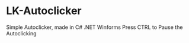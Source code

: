 # LK-Autoclicker
 Simple Autoclicker, made in C# .NET Winforms
 Press CTRL to Pause the Autoclicking
